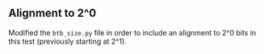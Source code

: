 ## Alignment to 2^0

Modified the `btb_size.py` file in order to include an alignment to 2^0 bits in this test (previously starting at 2^1).